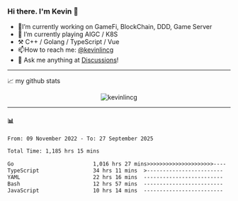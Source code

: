 ### Hi there. I'm Kevin 👋

- 🔭I’m currently working on GameFi, BlockChain, DDD, Game Server
- 🌱 I’m currently playing AIGC / K8S
-   :hammer_and_pick: C++ / Golang / TypeScript / Vue
- 📫How to reach me: [@kevinlincg](https://twitter.com/kevinlincg) 
-   :thought_balloon: Ask me anything at [Discussions](https://github.com/kevinlincg/kevinlincg/issues/new)!

---

📈 my github stats

<p align="center"> <img src="https://github-readme-stats-ouuan.vercel.app/api?username=kevinlincg&theme=dark&show_icons=true&count_private=true" alt="kevinlincg" />

---

#### :bar_chart: 

<!--START_SECTION:waka-->

```txt
From: 09 November 2022 - To: 27 September 2025

Total Time: 1,185 hrs 15 mins

Go                         1,016 hrs 27 mins>>>>>>>>>>>>>>>>>>>>>----   85.76 %
TypeScript                 34 hrs 11 mins  >------------------------   02.88 %
YAML                       22 hrs 16 mins  -------------------------   01.88 %
Bash                       12 hrs 57 mins  -------------------------   01.09 %
JavaScript                 10 hrs 14 mins  -------------------------   00.86 %
```

<!--END_SECTION:waka-->
